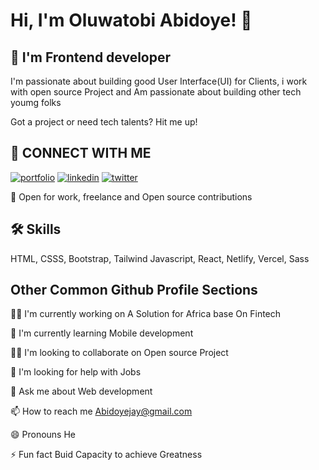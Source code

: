 
# Hi, I'm Oluwatobi Abidoye! 👋


## 🚀 I'm Frontend developer
I'm passionate about building good User Interface(UI) for Clients, i work with open source Project and Am passionate about building other tech youmg folks

Got a project or need tech talents? Hit me up!


## 🔗 CONNECT WITH ME
[![portfolio](https://img.shields.io/badge/my_portfolio-000?style=for-the-badge&logo=ko-fi&logoColor=white)](https://katherineoelsner.com/https://sardiusportfolio.netlify.app/)
[![linkedin](https://img.shields.io/badge/linkedin-0A66C2?style=for-the-badge&logo=linkedin&logoColor=white)](https://www.linkedin.com/in/john-oluwatobi-abidoye-4826b9224/)
[![twitter](https://img.shields.io/badge/twitter-1DA1F2?style=for-the-badge&logo=twitter&logoColor=white)](https://twitter.com/SardiusJay)


🤝 Open for work, freelance and Open source contributions
## 🛠 Skills
HTML, CSSS, Bootstrap, Tailwind Javascript, React, Netlify, Vercel, Sass


## Other Common Github Profile Sections
👩‍💻 I'm currently working on A Solution for Africa base On Fintech

🧠 I'm currently learning Mobile development

👯‍♀️ I'm looking to collaborate on Open source Project

🤔 I'm looking for help with Jobs

💬 Ask me about Web development

📫 How to reach me Abidoyejay@gmail.com

😄 Pronouns He

⚡️ Fun fact Buid Capacity to achieve Greatness



